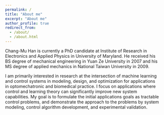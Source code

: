 ```yaml
---
permalink: /
title: "About me"
excerpt: "About me"
author_profile: true
redirect_from: 
  - /about/
  - /about.html
---
```


Chang-Mu Han is currently a PhD candidate at Institute of Research in Electronics and Applied Physics in University of Maryland. He received his BS degree of mechanical engineering in Yuan Ze University in 2007 and his MS degree of applied mechanics in National Taiwan University in 2009. 

I am primarily interested in research at the intersection of machine learning and control systems in modeling, design, and optimization for applications in optomechatronic and biomedical practice. I focus on applications where control and learning theory can significantly improve new system capabilities. My goal is to formulate the initial applications goals as tractable control problems, and demonstrate the approach to the problems by system modeling, control algorithm development, and experimental validation.